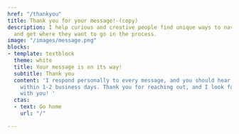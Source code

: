 ```yaml
---
href: "/thankyou"
title: Thank you for your message!-(copy)
description: I help curious and creative people find unique ways to navigate life
  and get where they want to go in the process.
image: "/images/message.png"
blocks:
- template: textblock
  theme: white
  title: Your message is on its way!
  subtitle: Thank you
  content: 'I respond personally to every message, and you should hear back from me
    within 1-2 business days. Thank you for reaching out, and I look forward to connecting
    with you! '
  ctas:
  - text: Go home
    url: "/"

---
```

